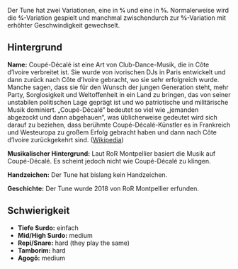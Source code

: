 Der Tune hat zwei Variationen, eine in 4⁄4 und eine in 6⁄8. Normalerweise wird
die 4⁄4-Variation gespielt und manchmal zwischendurch zur 6⁄8-Variation mit
erhöhter Geschwindigkeit gewechselt.

## Hintergrund

**Name:** Coupé-Décalé ist eine Art von Club-Dance-Musik, die in Côte d’Ivoire
verbreitet ist. Sie wurde von ivorischen DJs in Paris entwickelt und dann zurück
nach Côte d’Ivoire gebracht, wo sie sehr erfolgreich wurde. Manche sagen, dass
sie für den Wunsch der jungen Generation steht, mehr Party, Sorglosigkeit und
Weltoffenheit in ein Land zu bringen, das von seiner unstabilen politischen Lage
geprägt ist und wo patriotische und militärische Musik dominiert. „Coupé-Décalé“
bedeutet so viel wie „jemanden abgezockt und dann abgehauen“, was üblicherweise
gedeutet wird sich darauf zu beziehen, dass berühmte Coupé-Décalé-Künstler es in
Frankreich und Westeuropa zu großem Erfolg gebracht haben und dann nach Côte
d’Ivoire zurückgekehrt sind.
([Wikipedia](https://en.wikipedia.org/wiki/Coup%C3%A9-D%C3%A9cal%C3%A9))

**Musikalischer Hintergrund:** Laut RoR Montpellier basiert die Musik auf
Coupé-Décalé. Es scheint jedoch nicht wie Coupé-Décalé zu klingen.

**Handzeichen:** Der Tune hat bislang kein Handzeichen.

**Geschichte:** Der Tune wurde 2018 von RoR Montpellier erfunden.

## Schwierigkeit

* **Tiefe Surdo:** einfach
* **Mid/High Surdo:** medium
* **Repi/Snare:** hard (they play the same)
* **Tamborim:** hard
* **Agogô:** medium
